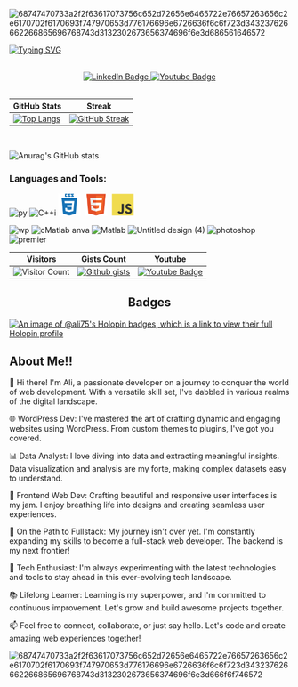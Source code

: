 
![68747470733a2f2f63617073756c652d72656e6465722e76657263656c2e6170702f6170693f747970653d776176696e6726636f6c6f723d343237626662266865696768743d3132302673656374696f6e3d686561646572](https://user-images.githubusercontent.com/90936436/226839506-4bae5412-ed2f-47fd-b19f-569d65644be4.svg)

[![Typing SVG](https://readme-typing-svg.demolab.com?font=Fira+Code&size=30&pause=1000&center=true&width=435&lines=Hello+Guys+!;I'm+Ali;Let's+Follow+Each+Other;I'm+a+Sophomore;Computer+Systems+Engineer;Happy+Coding;I'm+a+Pythoneer+)](https://git.io/typing-svg)
  
<div>

</div>
<br>


<div id="header" align="center">
<div id="badges">
  <a href="https://www.linkedin.com/in/ali-akbar-khan-693776163">
    <img src="https://img.shields.io/badge/LinkedIn-blue?style=for-the-badge&logo=linkedin&logoColor=white" alt="LinkedIn Badge"/>
  </a>
  <a href="https://www.youtube.com/channel/UC6AiDug1ad_Lul2XV0c_aAg">
    <img src="https://img.shields.io/badge/YouTube-red?style=for-the-badge&logo=youtube&logoColor=white" alt="Youtube Badge"/>
  </a>
 
</div>
  </div>

<br>



 <div>
  
  
  
  | GitHub Stats | Streak |
| ------------ | ------ |
|  [![Top Langs](https://github-readme-stats.vercel.app/api/top-langs/?username=ali-e-n&layout=compact)](https://github.com/ali-e-n) | [![GitHub Streak](http://github-readme-streak-stats.herokuapp.com?user=ali-e-n&theme=dark&background=000000)](https://git.io/streak-stats) |

  
  
  </div>
  
  <br>
  
  <div>
  
  
  
 

  
![Anurag's GitHub stats](https://github-readme-stats.vercel.app/api?username=ali-e-n&show_icons=true&theme=dark) 
  
  
  
  
  </div>
 
  
  
  ### Languages and Tools:
  
<div>

![py](https://user-images.githubusercontent.com/90936436/179396520-68dae8d3-985c-4089-b68b-775ab792af0a.png)
![C++i](https://user-images.githubusercontent.com/90936436/179396581-6943e00e-9659-458b-9df3-0a11fae6fa87.png)
  <img src="https://github.com/devicons/devicon/blob/master/icons/css3/css3-plain-wordmark.svg"  title="CSS3" alt="CSS" width="40" height="40"/>&nbsp;
  <img src="https://github.com/devicons/devicon/blob/master/icons/html5/html5-original.svg" title="HTML5" alt="HTML" width="40" height="40"/>&nbsp;
  <img src="https://github.com/devicons/devicon/blob/master/icons/javascript/javascript-original.svg" title="JavaScript" alt="JavaScript" width="40" height="40"/>&nbsp;
  
![wp](https://user-images.githubusercontent.com/90936436/179396710-7453d1a7-1791-4133-8dd8-f3b28db59496.png)
![c![Matlab](https://user-images.githubusercontent.com/90936436/179396773-0aff67e8-9ebb-40e4-9359-302584f7b3ba.png)
anva](https://user-images.githubusercontent.com/90936436/179396731-1c69b94b-8af9-4d36-913e-579fe80695ee.png)
![Matlab](https://user-images.githubusercontent.com/90936436/179396828-be052a8d-0007-4943-811c-979389beeece.png)
![Untitled design (4)](https://user-images.githubusercontent.com/90936436/179396850-48c434a0-5727-4509-86e7-add67072cad6.png)
  ![photoshop](https://user-images.githubusercontent.com/90936436/179396969-af4843e5-17c9-4445-a93d-f9757d3063cc.png)
  ![premier](https://user-images.githubusercontent.com/90936436/179396999-b6063dfe-1ee5-4929-bd6b-e8267f9ff5b4.png)
  
  
 </div>


  
  
 <div >
 


| Visitors | Gists Count | Youtube |
| -------- | -----------| --------|
| ![Visitor Count](https://profile-counter.glitch.me/{ali-e-n}/count.svg) | [![Github gists](https://gist-count.vercel.app/api?username=ali-e-n)](https://gist.github.com/ali-e-n) | [![Youtube Badge](https://img.shields.io/badge/YouTube-red?style=for-the-badge&logo=youtube&logoColor=white)](https://www.youtube.com/channel/UC4ZY1JKm3nuqX3XcCf9l0xQ/featured) 



 </div>
 
 
 
 <div>

 <h2 align="center" > Badges</h2>
   
   [![An image of @ali75's Holopin badges, which is a link to view their full Holopin profile](https://holopin.me/ali75)](https://holopin.io/@ali75)
   
 </div>




## About Me!!

👋 Hi there! I'm Ali, a passionate developer on a journey to conquer the world of web development. With a versatile skill set, I've dabbled in various realms of the digital landscape.

🌐 WordPress Dev: I've mastered the art of crafting dynamic and engaging websites using WordPress. From custom themes to plugins, I've got you covered.

📊 Data Analyst: I love diving into data and extracting meaningful insights. Data visualization and analysis are my forte, making complex datasets easy to understand.

🚀 Frontend Web Dev: Crafting beautiful and responsive user interfaces is my jam. I enjoy breathing life into designs and creating seamless user experiences.

🌟 On the Path to Fullstack: My journey isn't over yet. I'm constantly expanding my skills to become a full-stack web developer. The backend is my next frontier!

🔧 Tech Enthusiast: I'm always experimenting with the latest technologies and tools to stay ahead in this ever-evolving tech landscape.

📚 Lifelong Learner: Learning is my superpower, and I'm committed to continuous improvement. Let's grow and build awesome projects together.

📫 Feel free to connect, collaborate, or just say hello. Let's code and create amazing web experiences together!


![68747470733a2f2f63617073756c652d72656e6465722e76657263656c2e6170702f6170693f747970653d776176696e6726636f6c6f723d343237626662266865696768743d3132302673656374696f6e3d666f6f746572](https://user-images.githubusercontent.com/90936436/226840038-7d4d0d3b-a59c-494f-ac44-840c36312889.svg)


